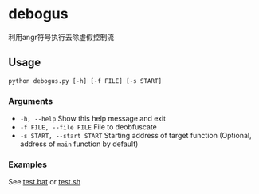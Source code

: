 # debogus
利用angr符号执行去除虚假控制流
## Usage
```
python debogus.py [-h] [-f FILE] [-s START]
```

### Arguments
- `-h, --help`                Show this help message and exit
- `-f FILE, --file FILE`      File to deobfuscate
- `-s START, --start START`   Starting address of target function (Optional, address of `main` function by default)

### Examples
See [test.bat](test.bat) or [test.sh](test.sh)